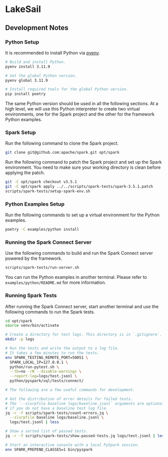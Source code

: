 # LakeSail

## Development Notes

### Python Setup

It is recommended to install Python via [pyenv](https://github.com/pyenv/pyenv).

```bash
# Build and install Python.
pyenv install 3.11.9

# Set the global Python version.
pyenv global 3.11.9

# Install required tools for the global Python version.
pip install poetry
```

The same Python version should be used in all the following sections.
At a high level, we will use this Python interpreter to create two virtual environments,
one for the Spark project and the other for the framework Python examples.

### Spark Setup

Run the following command to clone the Spark project.

```bash
git clone git@github.com:apache/spark.git opt/spark
```

Run the following command to patch the Spark project and set up the Spark environment.
You need to make sure your working directory is clean before applying the patch.

```bash
git -C opt/spark checkout v3.5.1
git -C opt/spark apply ../../scripts/spark-tests/spark-3.5.1.patch
scripts/spark-tests/setup-spark-env.sh
```

### Python Examples Setup

Run the following commands to set up a virtual environment for the Python examples.

```bash
poetry -C examples/python install
```

### Running the Spark Connect Server

Use the following commands to build and run the Spark Connect server powered by the framework.

```bash
scripts/spark-tests/run-server.sh
```

You can run the Python examples in another terminal.
Please refer to `examples/python/README.md` for more information.

### Running Spark Tests

After running the Spark Connect server, start another terminal and use the following commands to run the Spark tests.

```bash
cd opt/spark
source venv/bin/activate

# Create a directory for test logs. This directory is in `.gitignore`.
mkdir -p logs

# Run the tests and write the output to a log file.
# It takes a few minutes to run the tests.
env SPARK_TESTING_REMOTE_PORT=50051 \
  SPARK_LOCAL_IP=127.0.0.1 \
  python/run-pytest.sh \
  --tb=no -rN --disable-warnings \
  --report-log=logs/test.jsonl \
  python/pyspark/sql/tests/connect/

# The following are a few useful commands for development.

# Get the distribution of error details for failed tests.
# The `--slurpfile baseline logs/baseline.jsonl` arguments are optional
# if you do not have a baseline test log file.
jq -r -f scripts/spark-tests/count-errors.jq \
  --slurpfile baseline logs/baseline.jsonl \
  logs/test.jsonl | less

# Show a sorted list of passed tests.
jq -r -f scripts/spark-tests/show-passed-tests.jq logs/test.jsonl | less

# Start an interactive console with a local PySpark session.
env SPARK_PREPEND_CLASSES=1 bin/pyspark
```
